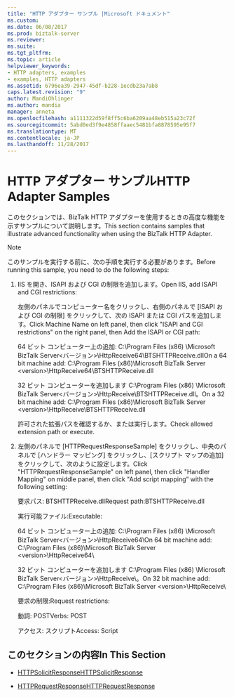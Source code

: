 ```yaml
---
title: "HTTP アダプター サンプル |Microsoft ドキュメント"
ms.custom: 
ms.date: 06/08/2017
ms.prod: biztalk-server
ms.reviewer: 
ms.suite: 
ms.tgt_pltfrm: 
ms.topic: article
helpviewer_keywords:
- HTTP adapters, examples
- examples, HTTP adapters
ms.assetid: 6796ea39-2947-45df-b228-1ecdb23a7ab8
caps.latest.revision: "9"
author: MandiOhlinger
ms.author: mandia
manager: anneta
ms.openlocfilehash: a1111322d59f8ff5c6ba6209aa48eb515a23c72f
ms.sourcegitcommit: 5abd0ed3f9e4858ffaaec5481bfa8878595e95f7
ms.translationtype: MT
ms.contentlocale: ja-JP
ms.lasthandoff: 11/28/2017
---
```

# <a name="http-adapter-samples"></a><span data-ttu-id="2241a-102">HTTP アダプター サンプル</span><span class="sxs-lookup"><span data-stu-id="2241a-102">HTTP Adapter Samples</span></span>
<span data-ttu-id="2241a-103">このセクションでは、BizTalk HTTP アダプターを使用するときの高度な機能を示すサンプルについて説明します。</span><span class="sxs-lookup"><span data-stu-id="2241a-103">This section contains samples that illustrate advanced functionality when using the BizTalk HTTP Adapter.</span></span>  
  
> [!NOTE]
>  <span data-ttu-id="2241a-104">このサンプルを実行する前に、次の手順を実行する必要があります。</span><span class="sxs-lookup"><span data-stu-id="2241a-104">Before running this sample, you need to do the following steps:</span></span>  
>   
>  1.  <span data-ttu-id="2241a-105">IIS を開き、ISAPI および CGI の制限を追加します。</span><span class="sxs-lookup"><span data-stu-id="2241a-105">Open IIS, add ISAPI and CGI restrictions:</span></span>  
>   
>      <span data-ttu-id="2241a-106">左側のパネルでコンピューター名をクリックし、右側のパネルで [ISAPI および CGI の制限] をクリックして、次の ISAPI または CGI パスを追加します。</span><span class="sxs-lookup"><span data-stu-id="2241a-106">Click Machine Name on left panel, then click "ISAPI and CGI restrictions" on the right panel, then Add the ISAPI or CGI path:</span></span>  
>   
>      <span data-ttu-id="2241a-107">64 ビット コンピューター上の追加: C:\Program Files (x86) \Microsoft BizTalk Server\<バージョン\>\HttpReceive64\BTSHTTPReceive.dll</span><span class="sxs-lookup"><span data-stu-id="2241a-107">On a 64 bit machine add:   C:\Program Files (x86)\Microsoft BizTalk Server \<version\>\HttpReceive64\BTSHTTPReceive.dll</span></span>  
>   
>      <span data-ttu-id="2241a-108">32 ビット コンピューターを追加します C:\Program Files (x86) \Microsoft BizTalk Server\<バージョン\>\HttpReceive\BTSHTTPReceive.dll。</span><span class="sxs-lookup"><span data-stu-id="2241a-108">On a 32 bit machine add:   C:\Program Files (x86)\Microsoft BizTalk Server \<version\>\HttpReceive\BTSHTTPReceive.dll</span></span>  
>   
>      <span data-ttu-id="2241a-109">許可された拡張パスを確認するか、または実行します。</span><span class="sxs-lookup"><span data-stu-id="2241a-109">Check allowed extension path or execute.</span></span>  
> 2.  <span data-ttu-id="2241a-110">左側のパネルで [HTTPRequestResponseSample] をクリックし、中央のパネルで [ハンドラー マッピング] をクリックし、[スクリプト マップの追加] をクリックして、次のように設定します。</span><span class="sxs-lookup"><span data-stu-id="2241a-110">Click "HTTPRequestResponseSample" on left panel, then click "Handler Mapping" on middle panel, then click "Add script mapping” with the following setting:</span></span>  
>   
>      <span data-ttu-id="2241a-111">要求パス: BTSHTTPReceive.dll</span><span class="sxs-lookup"><span data-stu-id="2241a-111">Request path:BTSHTTPReceive.dll</span></span>  
>   
>      <span data-ttu-id="2241a-112">実行可能ファイル:</span><span class="sxs-lookup"><span data-stu-id="2241a-112">Executable:</span></span>  
>   
>      <span data-ttu-id="2241a-113">64 ビット コンピューター上の追加: C:\Program Files (x86) \Microsoft BizTalk Server\<バージョン\>\HttpReceive64\\</span><span class="sxs-lookup"><span data-stu-id="2241a-113">On 64 bit machine add:   C:\Program Files (x86)\Microsoft BizTalk Server \<version\>\HttpReceive64\\</span></span>  
>   
>      <span data-ttu-id="2241a-114">32 ビット コンピューターを追加します C:\Program Files (x86) \Microsoft BizTalk Server\<バージョン\>\HttpReceive\。</span><span class="sxs-lookup"><span data-stu-id="2241a-114">On 32 bit machine add:   C:\Program Files (x86)\Microsoft BizTalk Server \<version\>\HttpReceive\\</span></span>  
>   
>      <span data-ttu-id="2241a-115">要求の制限:</span><span class="sxs-lookup"><span data-stu-id="2241a-115">Request restrictions:</span></span>  
>   
>      <span data-ttu-id="2241a-116">動詞: POST</span><span class="sxs-lookup"><span data-stu-id="2241a-116">Verbs: POST</span></span>  
>   
>      <span data-ttu-id="2241a-117">アクセス: スクリプト</span><span class="sxs-lookup"><span data-stu-id="2241a-117">Access: Script</span></span>  
  
## <a name="in-this-section"></a><span data-ttu-id="2241a-118">このセクションの内容</span><span class="sxs-lookup"><span data-stu-id="2241a-118">In This Section</span></span>  
  
-   [<span data-ttu-id="2241a-119">HTTPSolicitResponse</span><span class="sxs-lookup"><span data-stu-id="2241a-119">HTTPSolicitResponse</span></span>](../core/httpsolicitresponse.md)  
  
-   [<span data-ttu-id="2241a-120">HTTPRequestResponse</span><span class="sxs-lookup"><span data-stu-id="2241a-120">HTTPRequestResponse</span></span>](../core/httprequestresponse.md)